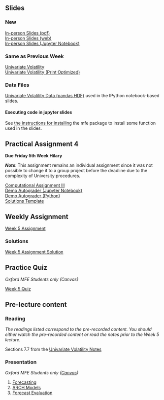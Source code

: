 <!--
.. title: Financial Econometrics II: Week 5
.. slug: hilary-term-5
.. date: 2020-11-27 17:51:05 UTC
.. tags: teaching, mfe
.. category: teaching 
.. link: 
.. description: Teaching resources for MFE Financial Econometrics II Week 5
.. type: text
.. jumbotron_color: #002147
.. jumbotron_light: True
.. jumbotron: MFE Financial Econometrics II: Week 5
.. jumbotron_text: Teaching material from Week 5.
-->

## Slides

### New
[In-person Slides (pdf)](/files/teaching/mfe/slides/univariate-volatility-slides-2020-21-in-person-week-5.pdf)  <br />
[In-person Slides (web)](/files/teaching/mfe/slides/univariate-volatility-slides-2020-21-in-person-week-5.html)  <br />
[In-person Slides (Jupyter Notebook)](/files/teaching/mfe/slides/univariate-volatility-slides-2020-21-in-person-week-5.ipynb) 

### Same as Previous Week
[Univariate Volatility](/files/teaching/mfe/slides/univariate-volatility-slides_2020-2021.pdf) <br />
[Univariate Volatility (Print Optimized)](/files/teaching/mfe/slides/univariate-volatility-slides-2020-2021-print.pdf) <br />

### Data Files
[Univariate Volatility Data (pandas HDF)](/files/teaching/mfe/data/univariate-volatility-data.h5) used in the IPython notebook-based slides.

#### Executing code in jupyter slides
See [the instructions for installing](../running-notebooks) the mfe package to install some 
function used in the slides.
## Practical Assignment 4

**Due Friday 5th Week Hilary**

**_Note_**: This assignment remains an individual assignment since it was not possible to change it to a group project before the deadline due to the complexity of University procedures.

[Computational Assignment III](/files/teaching/mfe/assignments/mfe-fe-computational-exercise-3-2020-2021.pdf) <br />
[Demo Autograder (Jupyter Notebook)](/files/teaching/mfe/assignments/demo-autograder-pw3.ipynb) <br />
[Demo Autograder (Python)](/files/teaching/mfe/assignments/demo-autograder-pw3.py) <br />
[Solutions Template](/files/teaching/mfe/assignments/solutions-pw3.py)

## Weekly Assignment

[Week 5 Assignment](/files/teaching/mfe/homework/ht-week-5-assignment.pdf) 

### Solutions ###

[Week 5 Assignment Solution](/files/teaching/mfe/homework/ht-week-5-assignment-answers.pdf)

## Practice Quiz

_Oxford MFE Students only (Canvas)_

[Week 5 Quiz](https://canvas.sbs.ox.ac.uk/courses/1914/quizzes/2093)


## Pre-lecture content

### Reading

_The readings listed correspond to the pre-recorded content. You should either
watch the pre-recorded content or read the notes prior to the Week 5 lecture._

Sections 7.7 from the [Univariate Volatility Notes](/files/teaching/mfe/notes/financial-econometrics-2020-2021-chapter-5.pdf)

### Presentation

_Oxford MFE Students only ([Canvas](https://canvas.sbs.ox.ac.uk/courses/1914/external_tools/185))_

1. [Forecasting](https://ox.cloud.panopto.eu/Panopto/Pages/Viewer.aspx?id=b270e968-82e5-4431-a587-acc200ff00cb)
2. [ARCH Models](https://ox.cloud.panopto.eu/Panopto/Pages/Viewer.aspx?id=e532efbb-2c36-4021-9f91-acc200ffe996)
3. [Forecast Evaluation](https://ox.cloud.panopto.eu/Panopto/Pages/Viewer.aspx?id=4cb74a5c-c025-4520-890f-acc20134f62c)
